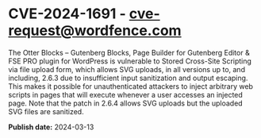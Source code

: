 # CVE-2024-1691 - cve-request@wordfence.com

The Otter Blocks – Gutenberg Blocks, Page Builder for Gutenberg Editor & FSE PRO plugin for WordPress is vulnerable to Stored Cross-Site Scripting via file upload form, which allows SVG uploads, in all versions up to, and including, 2.6.3 due to insufficient input sanitization and output escaping. This makes it possible for unauthenticated attackers to inject arbitrary web scripts in pages that will execute whenever a user accesses an injected page. Note that the patch in 2.6.4 allows SVG uploads but the uploaded SVG files are sanitized.

**Publish date:** 2024-03-13
